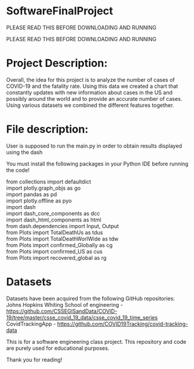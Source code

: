 # SoftwareFinalProject
PLEASE READ THIS BEFORE DOWNLOADING AND RUNNING

PLEASE READ THIS BEFORE DOWNLOADING AND RUNNING

# Project Description:
Overall, the idea for this project is to analyze the number of cases of COVID-19 and the fatality rate. Using this data we created a chart that constantly updates with new information about cases in the US and possibly around the world and to provide an accurate number of cases. Using various datasets we combined the different features together.

# File description: 
User is supposed to run the main.py in order to obtain results displayed using the dash

You must install the following packages in your Python IDE before running the code!


from collections import defaultdict          
import plotly.graph_objs as go                            
import pandas as pd         
import plotly.offline as pyo        
import dash        
import dash_core_components as dcc       
import dash_html_components as html        
from dash.dependencies import Input, Output       
from Plots import TotalDeathUs as tdus     
from Plots import TotalDeathWorlWide as tdw     
from Plots import confirmed_Globally as cg    
from Plots import confirmed_US as cus    
from Plots import recovered_global as rg      



# Datasets 
Datasets have been acquired from the following GitHub repositories: 
   
Johns Hopkins Whiting School of engineering - https://github.com/CSSEGISandData/COVID-19/tree/master/csse_covid_19_data/csse_covid_19_time_series       
       
CovidTrackingApp - https://github.com/COVID19Tracking/covid-tracking-data     




This is for a software engineering class project. This repository and code are purely used for educational purposes.

Thank you for reading!
